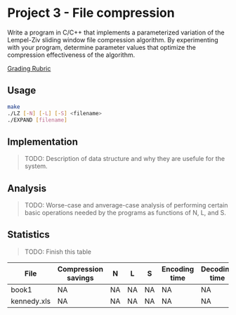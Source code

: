 # Project 3 - File compression

Write a program in C/C++ that implements a parameterized variation of the
Lempel-Ziv sliding window file compression algorithm. By experimenting with
your program, determine parameter values that optimize the compression
effectiveness of the algorithm.

[Grading Rubric](https://www.ics.uci.edu/~dan/class/165/PROJECTS/COMPRESS/index.html)

## Usage

```bash
make
./LZ [-N] [-L] [-S] <filename>
./EXPAND [filename]
```

## Implementation
> TODO: Description of data structure and why they are usefule for the system.

## Analysis
> TODO: Worse-case and anverage-case analysis of performing certain basic
> operations needed by the programs as functions of N, L, and S.

## Statistics
> TODO: Finish this table

| File        | Compression savings | N  | L  | S  | Encoding time | Decoding time |
| ----------- | ------------------- | -- | -- | -- | ------------- | ------------- |
| book1       | NA                  | NA | NA | NA | NA            | NA            |
| kennedy.xls | NA                  | NA | NA | NA | NA            | NA            |
